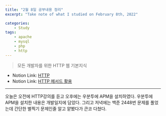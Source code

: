 ```yaml
---
title: "2월 8일 공부내용 정리"
excerpt: "Take note of what I studied on February 8th, 2022"

categories:    
    - Study
tags:
    - apache
    - mysql
    - php
    - http
---
```

> 모든 개발자를 위한 HTTP 웹 기본지식
* Notion Link: [HTTP](https://funny-gourd-490.notion.site/HTTP-0bf55a3a67d1464da44adfc932f28ae5)
* Notion Link: [HTTP 메서드 활용](https://funny-gourd-490.notion.site/HTTP-1e20926e57ea46feb9193029de1cde0e)
  
---
오늘은 오전에 HTTP강의를 듣고 오후에는 우분투에 APM을 설치하였다. 
우분투에 APM을 설치한 내용은 개발일지에 담았다.
그리고 저녁에는 백준 2448번 문제를 풀었는데 간단한 별찍기 문제인줄 알고 얕봤다가 큰코 다쳤다.
